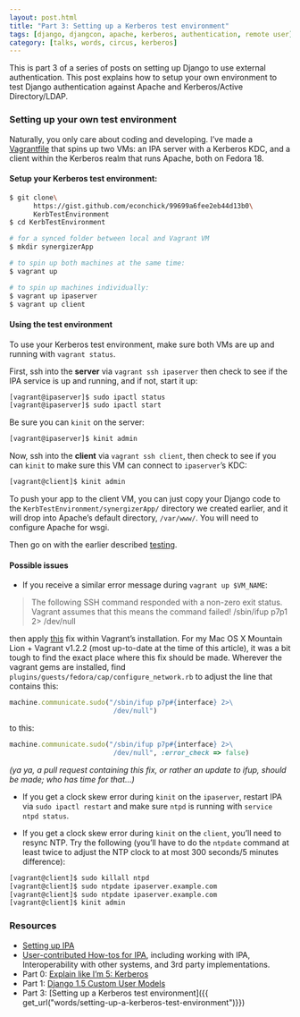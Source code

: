 ```yaml
---
layout: post.html
title: "Part 3: Setting up a Kerberos test environment"
tags: [django, djangcon, apache, kerberos, authentication, remote user]
category: [talks, words, circus, kerberos]
---
```


This is part 3 of a series of posts on setting up Django to use external authentication.  This post explains how to setup your own environment to test Django authentication against Apache and Kerberos/Active Directory/LDAP.

### Setting up your own test environment

Naturally, you only care about coding and developing. I’ve made a [Vagrantfile](https://gist.github.com/econchick/99699a6fee2eb44d13b0) that spins up two VMs: an IPA server with a Kerberos KDC, and a client within the Kerberos realm that runs Apache, both on Fedora 18.

#### Setup your Kerberos test environment:

```bash
$ git clone\
      https://gist.github.com/econchick/99699a6fee2eb44d13b0\
      KerbTestEnvironment
$ cd KerbTestEnvironment

# for a synced folder between local and Vagrant VM
$ mkdir synergizerApp  

# to spin up both machines at the same time:
$ vagrant up

# to spin up machines individually:
$ vagrant up ipaserver
$ vagrant up client
```

#### Using the test environment

To use your Kerberos test environment, make sure both VMs are up and running with `vagrant status`.  

First, ssh into the **server** via `vagrant ssh ipaserver` then check to see if the IPA service is up and running, and if not, start it up:

```bash
[vagrant@ipaserver]$ sudo ipactl status
[vagrant@ipaserver]$ sudo ipactl start
```

Be sure you can `kinit` on the server:

```bash
[vagrant@ipaserver]$ kinit admin
```

Now, ssh into the **client** via `vagrant ssh client`, then check to see if you can `kinit` to make sure this VM can connect to `ipaserver`’s KDC:

```bash
[vagrant@client]$ kinit admin
```

To push your app to the client VM, you can just copy your Django code to the `KerbTestEnvironment/synergizerApp/` directory we created earlier, and it will drop into Apache’s default directory, `/var/www/`.  You will need to configure Apache for wsgi. 

Then go on with the earlier described [testing](#does-it-negotiate-testing-setup).

#### Possible issues

* If you receive a similar error message during `vagrant up $VM_NAME`: 

> The following SSH command responded with a non-zero exit status.
> Vagrant assumes that this means the command failed!
> /sbin/ifup p7p1 2> /dev/null

then apply [this](https://github.com/monvillalon/vagrant/commit/dc9830350a0f2be3bb7a4b4e9fcefaed66c6a26a) fix within Vagrant’s installation.  For my Mac OS X Mountain Lion + Vagrant v1.2.2 (most up-to-date at the time of this article), it was a bit tough to find the exact place where this fix should be made.  Wherever the vagrant gems are installed, find `plugins/guests/fedora/cap/configure_network.rb` to adjust the line that contains this:

```ruby
machine.communicate.sudo("/sbin/ifup p7p#{interface} 2>\
                          /dev/null")
```

to this:

```ruby
machine.communicate.sudo("/sbin/ifup p7p#{interface} 2>\ 
                          /dev/null", :error_check => false)
```

_(ya ya, a pull request containing this fix, or rather an update to ifup, should be made; who has time for that…)_

* If you get a clock skew error during `kinit` on the `ipaserver`, restart IPA via `sudo ipactl restart` and make sure `ntpd` is running with `service ntpd status`.

* If you get a clock skew error during `kinit` on the `client`, you’ll need to resync NTP. Try the following (you’ll have to do the `ntpdate` command at least twice to adjust the NTP clock to at most 300 seconds/5 minutes difference):

```bash
[vagrant@client]$ sudo killall ntpd
[vagrant@client]$ sudo ntpdate ipaserver.example.com
[vagrant@client]$ sudo ntpdate ipaserver.example.com
[vagrant@client]$ kinit admin
```

### Resources

* [Setting up IPA](https://docs.fedoraproject.org/en-US/Fedora/17/html/FreeIPA_Guide/index.html)
* [User-contributed How-tos for IPA](http://freeipa.org/page/HowTos), including working with IPA, Interoperability with other systems, and 3rd party implementations.
* Part 0: [Explain like I’m 5: Kerberos]( {{get_url("words/explain-like-im-5-kerberos/")}})
* Part 1: [Django 1.5 Custom User Models]( {{get_url("words/django-custom-user-models")}})
* Part 3: [Setting up a Kerberos test environment]({{ get_url("words/setting-up-a-kerberos-test-environment")}})
